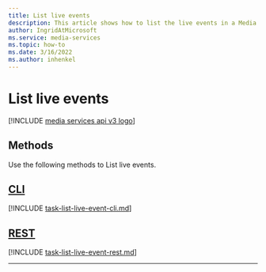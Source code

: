 ```yaml
---
title: List live events
description: This article shows how to list the live events in a Media Services account.
author: IngridAtMicrosoft
ms.service: media-services
ms.topic: how-to
ms.date: 3/16/2022
ms.author: inhenkel
---
```


# List live events

[!INCLUDE [media services api v3 logo](./includes/v3-hr.md)]

## Methods

Use the following methods to List live events.

## [CLI](#tab/cli/)

[!INCLUDE [task-list-live-event-cli.md](./includes/task-list-live-event-cli.md)]

## [REST](#tab/rest/)

[!INCLUDE [task-list-live-event-rest.md](./includes/task-list-live-event-rest.md)]

---
